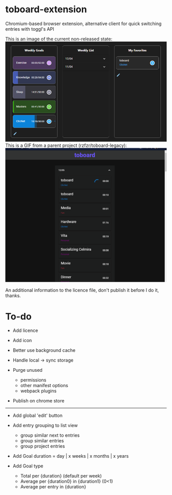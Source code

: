 # toboard-extension
Chromium-based browser extension, alternative client for quick switching entries with toggl's API

This is an image of the current non-released state:
![dashboard](https://github.com/rzfzr/toboard-extension/blob/main/media/newtab.png)
This is a GIF from a parent project (rzfzr/toboard-legacy):
![dashboard](https://github.com/rzfzr/toboard-legacy/blob/main/screenshots/toboard.gif)

An additional information to the licence file, don't publish it before I do it, thanks.
# To-do

- Add licence
- Add icon

- Better use background cache
- Handle local -> sync storage

- Purge unused 
    - permissions
    - other manifest options
    - webpack plugins

- Publish on chrome store
---
- Add global 'edit' button
- Add entry grouping to list view
    - group similar next to entries
    - group similar entries
    - group project entries

- Add Goal duration = day | x weeks | x months | x years
- Add Goal type
    - Total per {duration} (default per week)
    - Average per {duration0} in {duration1} (0<1)
    - Average per entry in {duration}
    
